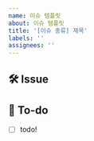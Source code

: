 ```yaml
---
name: 이슈 템플릿
about: 이슈 템플릿
title: '[이슈 종류] 제목'
labels: ''
assignees: ''
---
```


## 🛠 Issue

## <!-- 이슈에 대해 간략하게 설명해주세요 -->

## 📝 To-do

<!-- 진행할 작업에 대해 적어주세요 -->

- [ ] todo!
